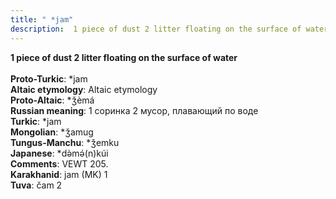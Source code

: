 ```yaml
---
title: " *jam"
description:  1 piece of dust 2 litter floating on the surface of water
---
```

<strong> 1 piece of dust 2 litter floating on the surface of water</strong><br><br>
<strong>Proto-Turkic</strong>:  *jam<br>
<strong>Altaic etymology</strong>:  Altaic etymology<br>
<strong> Proto-Altaic</strong>:  *ǯèmá<br>
<strong>Russian meaning</strong>:  1 соринка 2 мусор, плавающий по воде<br>
<strong>Turkic</strong>:  *jam<br>
<strong>Mongolian</strong>:  *ǯamug<br>
<strong>Tungus-Manchu</strong>:  *ǯemku<br>
<strong>Japanese</strong>:  *dǝ̀mǝ́(n)kúi<br>
<strong>Comments</strong>:  VEWT 205.<br>
<strong>Karakhanid</strong>:  jam (MK) 1<br>
<strong>Tuva</strong>:  čam 2<br>


